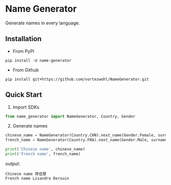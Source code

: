 # Name Generator

Generate names in every language.

## Installation

- From PyPi

```
pip install -U name-generator
```

- From Github

```
pip install git+https://github.com/vortezwohl/NameGenerator.git
```

## Quick Start

1. Import SDKs

```python
from name_generator import NameGenerator, Country, Gender
```

2. Generate names

```python
chinese_name = NameGenerator(Country.CHN).next_name(Gender.Female, surname_first=True, hyphenate=False)
french_name = NameGenerator(Country.FRA).next_name(Gender.Male, surname_first=False, hyphenate=True)
```

```python
print('Chinese name', chinese_name)
print('French name', french_name)
```

output:

```
Chinese name 蒋佳慧
French name Lisandre Derouin
```